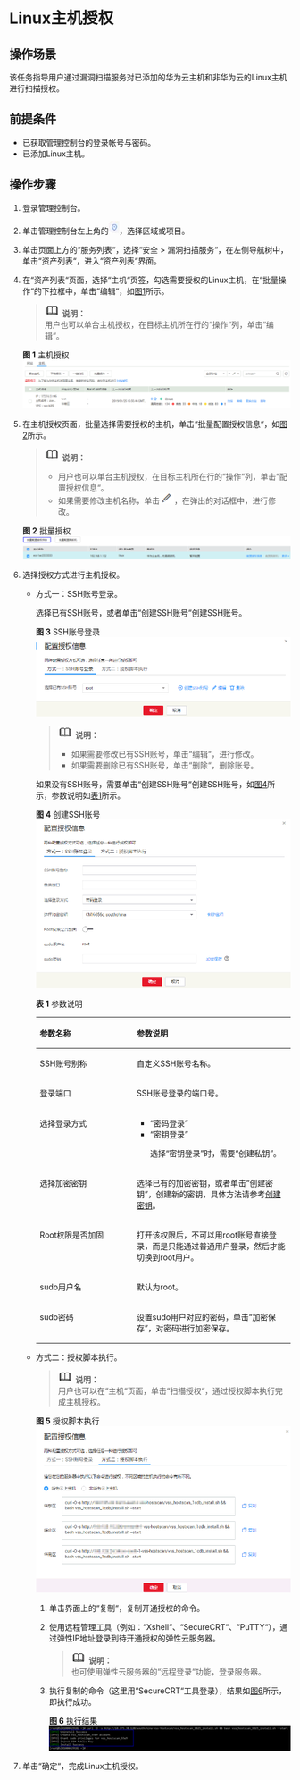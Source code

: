 # Linux主机授权<a name="ZH-CN_TOPIC_0115832330"></a>

## 操作场景<a name="section12982110131912"></a>

该任务指导用户通过漏洞扫描服务对已添加的华为云主机和非华为云的Linux主机进行扫描授权。

## 前提条件<a name="section1476173172214"></a>

-   已获取管理控制台的登录帐号与密码。
-   已添加Linux主机。

## 操作步骤<a name="section038111403433"></a>

1.  登录管理控制台。
2.  单击管理控制台左上角的![](figures/项目.jpg)，选择区域或项目。
3.  单击页面上方的“服务列表“，选择“安全  \>  漏洞扫描服务“，在左侧导航树中，单击“资产列表“，进入“资产列表“界面。
4.  在“资产列表“页面，选择“主机“页签，勾选需要授权的Linux主机，在“批量操作“的下拉框中，单击“编辑“，如[图1](#fig6288185203910)所示。

    >![](public_sys-resources/icon-note.gif) **说明：**   
    >用户也可以单台主机授权，在目标主机所在行的“操作“列，单击“编辑“。  

    **图 1**  主机授权<a name="fig6288185203910"></a>  
    ![](figures/主机授权.png "主机授权")

5.  在主机授权页面，批量选择需要授权的主机，单击“批量配置授权信息“，如[图2](#fig37091438195719)所示。

    >![](public_sys-resources/icon-note.gif) **说明：**   
    >-   用户也可以单台主机授权，在目标主机所在行的“操作“列，单击“配置授权信息“。  
    >-   如果需要修改主机名称，单击![](figures/编辑小图标-3.png)，在弹出的对话框中，进行修改。  

    **图 2**  批量授权<a name="fig37091438195719"></a>  
    ![](figures/批量授权.png "批量授权")

6.  选择授权方式进行主机授权。
    -   方式一：SSH账号登录。

        选择已有SSH账号，或者单击“创建SSH账号“创建SSH账号。

        **图 3**  SSH账号登录<a name="fig1851741671217"></a>  
        ![](figures/SSH账号登录.png "SSH账号登录")

        >![](public_sys-resources/icon-note.gif) **说明：**   
        >-   如果需要修改已有SSH账号，单击“编辑“，进行修改。  
        >-   如果需要删除已有SSH账号，单击“删除“，删除账号。  

        如果没有SSH账号，需要单击“创建SSH账号“创建SSH账号，如[图4](#fig134721333142710)所示，参数说明如[表1](#table12871221122820)所示。

        **图 4**  创建SSH账号<a name="fig134721333142710"></a>  
        ![](figures/创建SSH账号.png "创建SSH账号")

        **表 1**  参数说明

        <a name="table12871221122820"></a>
        <table><thead align="left"><tr id="row12287122117282"><th class="cellrowborder" valign="top" width="38.07%" id="mcps1.2.3.1.1"><p id="p10288172111283"><a name="p10288172111283"></a><a name="p10288172111283"></a>参数名称</p>
        </th>
        <th class="cellrowborder" valign="top" width="61.92999999999999%" id="mcps1.2.3.1.2"><p id="p15288521162815"><a name="p15288521162815"></a><a name="p15288521162815"></a>参数说明</p>
        </th>
        </tr>
        </thead>
        <tbody><tr id="row1628810219289"><td class="cellrowborder" valign="top" width="38.07%" headers="mcps1.2.3.1.1 "><p id="p9288021102816"><a name="p9288021102816"></a><a name="p9288021102816"></a>SSH账号别称</p>
        </td>
        <td class="cellrowborder" valign="top" width="61.92999999999999%" headers="mcps1.2.3.1.2 "><p id="p828815217282"><a name="p828815217282"></a><a name="p828815217282"></a>自定义SSH账号名称。</p>
        </td>
        </tr>
        <tr id="row1728872118288"><td class="cellrowborder" valign="top" width="38.07%" headers="mcps1.2.3.1.1 "><p id="p1928802116285"><a name="p1928802116285"></a><a name="p1928802116285"></a>登录端口</p>
        </td>
        <td class="cellrowborder" valign="top" width="61.92999999999999%" headers="mcps1.2.3.1.2 "><p id="p5288152113281"><a name="p5288152113281"></a><a name="p5288152113281"></a>SSH账号登录的端口号。</p>
        </td>
        </tr>
        <tr id="row14288152112812"><td class="cellrowborder" valign="top" width="38.07%" headers="mcps1.2.3.1.1 "><p id="p1928822192813"><a name="p1928822192813"></a><a name="p1928822192813"></a>选择登录方式</p>
        </td>
        <td class="cellrowborder" valign="top" width="61.92999999999999%" headers="mcps1.2.3.1.2 "><a name="ul3981151617322"></a><a name="ul3981151617322"></a><ul id="ul3981151617322"><li><span class="parmvalue" id="parmvalue1228913315397"><a name="parmvalue1228913315397"></a><a name="parmvalue1228913315397"></a>“密码登录”</span></li><li><span class="parmvalue" id="parmvalue16071033203911"><a name="parmvalue16071033203911"></a><a name="parmvalue16071033203911"></a>“密钥登录”</span><p id="p1968010472398"><a name="p1968010472398"></a><a name="p1968010472398"></a>选择<span class="parmvalue" id="parmvalue355656123910"><a name="parmvalue355656123910"></a><a name="parmvalue355656123910"></a>“密钥登录”</span>时，需要<span class="parmvalue" id="parmvalue293813064011"><a name="parmvalue293813064011"></a><a name="parmvalue293813064011"></a>“创建私钥”</span>。</p>
        </li></ul>
        </td>
        </tr>
        <tr id="row1288102142812"><td class="cellrowborder" valign="top" width="38.07%" headers="mcps1.2.3.1.1 "><p id="p928812182810"><a name="p928812182810"></a><a name="p928812182810"></a>选择加密密钥</p>
        </td>
        <td class="cellrowborder" valign="top" width="61.92999999999999%" headers="mcps1.2.3.1.2 "><p id="p18288142122810"><a name="p18288142122810"></a><a name="p18288142122810"></a>选择已有的加密密钥，或者单击<span class="parmvalue" id="parmvalue9131153885917"><a name="parmvalue9131153885917"></a><a name="parmvalue9131153885917"></a>“创建密钥”</span>，创建新的密钥，具体方法请参考<a href="https://support.huaweicloud.com/usermanual-dew/zh-cn_topic_0034324884.html" target="_blank" rel="noopener noreferrer">创建密钥</a>。</p>
        </td>
        </tr>
        <tr id="row1928862112289"><td class="cellrowborder" valign="top" width="38.07%" headers="mcps1.2.3.1.1 "><p id="p10288202152813"><a name="p10288202152813"></a><a name="p10288202152813"></a>Root权限是否加固</p>
        </td>
        <td class="cellrowborder" valign="top" width="61.92999999999999%" headers="mcps1.2.3.1.2 "><p id="p122881521182816"><a name="p122881521182816"></a><a name="p122881521182816"></a>打开该权限后，不可以用root账号直接登录，而是只能通过普通用户登录，然后才能切换到root用户。</p>
        </td>
        </tr>
        <tr id="row10585441122919"><td class="cellrowborder" valign="top" width="38.07%" headers="mcps1.2.3.1.1 "><p id="p2058664116297"><a name="p2058664116297"></a><a name="p2058664116297"></a>sudo用户名</p>
        </td>
        <td class="cellrowborder" valign="top" width="61.92999999999999%" headers="mcps1.2.3.1.2 "><p id="p16586134115296"><a name="p16586134115296"></a><a name="p16586134115296"></a>默认为root。</p>
        </td>
        </tr>
        <tr id="row15830114516295"><td class="cellrowborder" valign="top" width="38.07%" headers="mcps1.2.3.1.1 "><p id="p883010451293"><a name="p883010451293"></a><a name="p883010451293"></a>sudo密码</p>
        </td>
        <td class="cellrowborder" valign="top" width="61.92999999999999%" headers="mcps1.2.3.1.2 "><p id="p1283013457293"><a name="p1283013457293"></a><a name="p1283013457293"></a>设置sudo用户对应的密码，单击<span class="uicontrol" id="uicontrol1229145943713"><a name="uicontrol1229145943713"></a><a name="uicontrol1229145943713"></a>“加密保存”</span>，对密码进行加密保存。</p>
        </td>
        </tr>
        </tbody>
        </table>

    -   方式二：授权脚本执行。

        >![](public_sys-resources/icon-note.gif) **说明：**   
        >用户也可以在“主机“页面，单击“扫描授权“，通过授权脚本执行完成主机授权。  

        **图 5**  授权脚本执行<a name="fig1967013143333"></a>  
        ![](figures/授权脚本执行.png "授权脚本执行")

        1.  单击界面上的“复制“，复制开通授权的命令。
        2.  使用远程管理工具（例如：“Xshell“、“SecureCRT“、“PuTTY“），通过弹性IP地址登录到待开通授权的弹性云服务器。

            >![](public_sys-resources/icon-note.gif) **说明：**   
            >也可使用弹性云服务器的“远程登录“功能，登录服务器。  

        3.  执行复制的命令（这里用“SecureCRT“工具登录），结果如[图6](#fig1567291413332)所示，即执行成功。

            **图 6**  执行结果<a name="fig1567291413332"></a>  
            ![](figures/执行结果.png "执行结果")



7.  单击“确定“，完成Linux主机授权。

